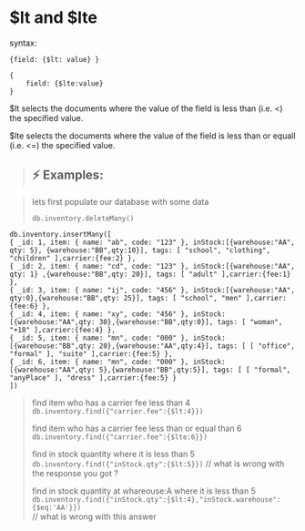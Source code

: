 # $lt  and $lte

syntax:

```
{field: {$lt: value} }
```

```
{
    field: {$lte:value}
}
```

$lt selects the documents where the value of the field is less than (i.e. <) the specified value.

 $lte selects the documents where the value of the field is less than or equall (i.e. <=) the specified value.

> ## :zap: Examples:

> lets first populate our database with some data
>
> ``` db.inventory.deleteMany() ```
>
```
db.inventory.insertMany([
{ _id: 1, item: { name: "ab", code: "123" }, inStock:[{warehouse:"AA", qty: 5}, {warehouse:"BB",qty:10}], tags: [ "school", "clothing", "children" ],carrier:{fee:2} },
{ _id: 2, item: { name: "cd", code: "123" }, inStock:[{warehouse:"AA", qty: 1} ,{warehouse:"BB",qty: 20}], tags: [ "adult" ],carrier:{fee:1} },
{ _id: 3, item: { name: "ij", code: "456" }, inStock:[{warehouse:"AA", qty:0},{warehouse:"BB",qty: 25}], tags: [ "school", "men" ],carrier:{fee:6} },
{ _id: 4, item: { name: "xy", code: "456" }, inStock:[{warehouse:"AA",qty: 30},{warehouse:"BB",qty:0}], tags: [ "woman", "+18" ],carrier:{fee:4} },
{ _id: 5, item: { name: "mn", code: "000" }, inStock:[{warehouse:"BB",qty: 20},{warehouse:"AA",qty:4}], tags: [ [ "office", "formal" ], "suite" ],carrier:{fee:5} },
{ _id: 6, item: { name: "mn", code: "000" }, inStock:[{warehouse:"AA",qty: 5},{warehouse:"BB",qty:5}], tags: [ [ "formal", "anyPlace" ], "dress" ],carrier:{fee:5} }
])
```

> find item who has a carrier fee less than 4 <br>
> ``` db.inventory.find({"carrier.fee":{$lt:4}}) ``` <br>
>
> find item who has a carrier fee less than or equal than 6 <br>
> ``` db.inventory.find({"carrier.fee":{$lte:6}}) ``` <br>
>
> find in stock quantity where it is less than 5 <br>
> ``` db.inventory.find({"inStock.qty":{$lt:5}}) ``` // what is wrong with the response you got ? <br>
>
> find in stock quantity at whareouse:A where it is less than 5 <br>
> ``` db.inventory.find({"inStock.qty":{$lt:4},"inStock.warehouse":{$eq:'AA'}}) ``` <br> // what is wrong with this answer
